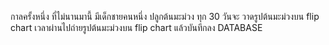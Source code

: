 ﻿กาลครั้งหนึ่ง ที่ไม่นานมานี้ มีเด็กชายคนหนึ่ง ปลูกต้นมะม่วง 
ทุก 30 วันจะ วาดรูปต้นมะม่วงบน flip chart 
เวลาผ่านไปถ่ายรูปต้นมะม่วงบน flip chart แล้วบันทีกลง DATABASE 

